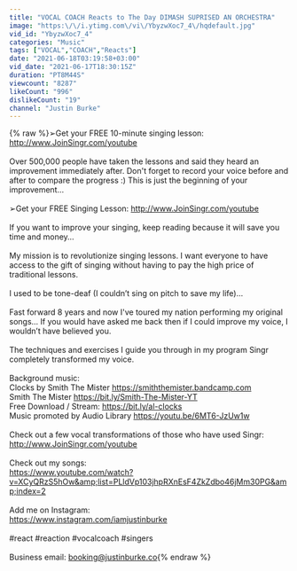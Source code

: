 ```yaml
---
title: "VOCAL COACH Reacts to The Day DIMASH SUPRISED AN ORCHESTRA"
image: "https:\/\/i.ytimg.com\/vi\/YbyzwXoc7_4\/hqdefault.jpg"
vid_id: "YbyzwXoc7_4"
categories: "Music"
tags: ["VOCAL","COACH","Reacts"]
date: "2021-06-18T03:19:58+03:00"
vid_date: "2021-06-17T18:30:15Z"
duration: "PT8M44S"
viewcount: "8287"
likeCount: "996"
dislikeCount: "19"
channel: "Justin Burke"
---
```

{% raw %}➢Get your FREE 10-minute singing lesson: <a rel="nofollow" target="blank" href="http://www.JoinSingr.com/youtube">http://www.JoinSingr.com/youtube</a><br /><br />Over 500,000 people have taken the lessons and said they heard an improvement immediately after. Don't forget to record your voice before and after to compare the progress :) This is just the beginning of your improvement...<br /><br />➢Get your FREE Singing Lesson: <a rel="nofollow" target="blank" href="http://www.JoinSingr.com/youtube">http://www.JoinSingr.com/youtube</a><br /><br />If you want to improve your singing, keep reading because it will save you time and money…<br /><br />My mission is to revolutionize singing lessons. I want everyone to have access to the gift of singing without having to pay the high price of traditional lessons. <br /><br />I used to be tone-deaf (I couldn’t sing on pitch to save my life)...<br /><br />Fast forward 8 years and now I've toured my nation performing my original songs... If you would have asked me back then if I could improve my voice, I wouldn’t have believed you.<br /><br />The techniques and exercises I guide you through in my program Singr completely transformed my voice. <br /><br />Background music:<br />Clocks by Smith The Mister <a rel="nofollow" target="blank" href="https://smiththemister.bandcamp.com">https://smiththemister.bandcamp.com</a><br />Smith The Mister <a rel="nofollow" target="blank" href="https://bit.ly/Smith-The-Mister-YT">https://bit.ly/Smith-The-Mister-YT</a><br />Free Download / Stream: <a rel="nofollow" target="blank" href="https://bit.ly/al-clocks">https://bit.ly/al-clocks</a><br />Music promoted by Audio Library <a rel="nofollow" target="blank" href="https://youtu.be/6MT6-JzUw1w">https://youtu.be/6MT6-JzUw1w</a><br /><br />Check out a few vocal transformations of those who have used Singr:<br /><a rel="nofollow" target="blank" href="http://www.JoinSingr.com/youtube">http://www.JoinSingr.com/youtube</a><br /><br />Check out my songs: <br /><a rel="nofollow" target="blank" href="https://www.youtube.com/watch?v=XCyQRzS5hOw&amp;list=PLldVp103jhpRXnEsF4ZkZdbo46jMm30PG&amp;index=2">https://www.youtube.com/watch?v=XCyQRzS5hOw&amp;list=PLldVp103jhpRXnEsF4ZkZdbo46jMm30PG&amp;index=2</a><br /><br />Add me on Instagram:<br /><a rel="nofollow" target="blank" href="https://www.instagram.com/iamjustinburke">https://www.instagram.com/iamjustinburke</a><br /><br />#react #reaction #vocalcoach #singers<br /><br />Business email: booking@justinburke.co{% endraw %}
